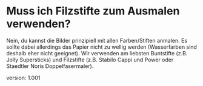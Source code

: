 # Muss ich Filzstifte zum Ausmalen verwenden?

Nein, du kannst die Bilder prinzipiell mit allen Farben/Stiften anmalen.
Es sollte dabei allerdings das Papier nicht zu wellig werden (Wasserfarben sind deshalb eher nicht geeignet).
Wir verwenden am liebsten Buntstifte (z.B. Jolly Supersticks) und Filzstifte (z.B. Stabilo Cappi und Power oder Staedtler Noris Doppelfasermaler).

version: 1.001